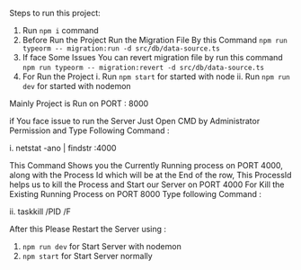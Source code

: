 Steps to run this project:

1. Run `npm i` command
2. Before Run the Project Run the Migration File By this Command `npm run typeorm -- migration:run -d src/db/data-source.ts `
3. If face Some Issues You can revert migration file by run this command `npm run typeorm -- migration:revert -d src/db/data-source.ts`
4. For Run the Project
   i. Run `npm start` for started with node
   ii. Run `npm run dev` for started with nodemon

Mainly Project is Run on PORT : 8000

if You face issue to run the Server Just Open CMD by Administrator Permission and Type Following Command :

i. netstat -ano | findstr :4000

This Command Shows you the Currently Running process on PORT 4000, along with the Process Id which will be at the End of the row, This ProcessId helps us to kill the Process and Start our Server on PORT 4000
For Kill the Existing Running Process on PORT 8000 Type following Command :

ii. taskkill /PID <ProcessID> /F

After this Please Restart the Server using :

1. `npm run dev` for Start Server with nodemon
2. `npm start` for Start Server normally
